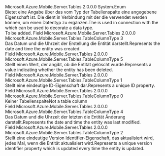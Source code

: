 <Type Name="TableColumnType" FullName="Microsoft.Azure.Mobile.Server.Tables.TableColumnType">
  <TypeSignature Language="C#" Value="public enum TableColumnType" />
  <TypeSignature Language="ILAsm" Value=".class public auto ansi sealed TableColumnType extends System.Enum" />
  <TypeSignature Language="DocId" Value="T:Microsoft.Azure.Mobile.Server.Tables.TableColumnType" />
  <TypeSignature Language="VB.NET" Value="Public Enum TableColumnType" />
  <TypeSignature Language="F#" Value="type TableColumnType = " />
  <AssemblyInfo>
    <AssemblyName>Microsoft.Azure.Mobile.Server.Tables</AssemblyName>
    <AssemblyVersion>2.0.0.0</AssemblyVersion>
  </AssemblyInfo>
  <Base>
    <BaseTypeName>System.Enum</BaseTypeName>
  </Base>
  <Docs>
    <summary>
            Bietet eine Angabe über das vom Typ der Tabellenspalte eine angegebene Eigenschaft ist. <span data-ttu-id="ca66e-102">Die <see cref="T:Microsoft.Azure.Mobile.Server.Tables.TableColumnType" /> dient in Verbindung mit der <see cref="T:Microsoft.Azure.Mobile.Server.Tables.TableControllerConfigAttribute" /> die verwendet werden können, um einen Datentyp zu ergänzen.</span><span class="sxs-lookup"><span data-stu-id="ca66e-102">The <see cref="T:Microsoft.Azure.Mobile.Server.Tables.TableColumnType" /> is used in connection with the <see cref="T:Microsoft.Azure.Mobile.Server.Tables.TableControllerConfigAttribute" /> which can be used to decorate a data type.</span></span>
            </summary>
    <remarks>To be added.</remarks>
  </Docs>
  <Members>
    <Member MemberName="CreatedAt">
      <MemberSignature Language="C#" Value="CreatedAt" />
      <MemberSignature Language="ILAsm" Value=".field public static literal valuetype Microsoft.Azure.Mobile.Server.Tables.TableColumnType CreatedAt = int32(3)" />
      <MemberSignature Language="DocId" Value="F:Microsoft.Azure.Mobile.Server.Tables.TableColumnType.CreatedAt" />
      <MemberSignature Language="VB.NET" Value="CreatedAt" />
      <MemberSignature Language="F#" Value="CreatedAt = 3" Usage="Microsoft.Azure.Mobile.Server.Tables.TableColumnType.CreatedAt" />
      <MemberType>Field</MemberType>
      <AssemblyInfo>
        <AssemblyName>Microsoft.Azure.Mobile.Server.Tables</AssemblyName>
        <AssemblyVersion>2.0.0.0</AssemblyVersion>
      </AssemblyInfo>
      <ReturnValue>
        <ReturnType>Microsoft.Azure.Mobile.Server.Tables.TableColumnType</ReturnType>
      </ReturnValue>
      <MemberValue>3</MemberValue>
      <Docs>
        <summary>
            <span data-ttu-id="ca66e-103">Das Datum und die Uhrzeit der Erstellung die Entität darstellt.</span><span class="sxs-lookup"><span data-stu-id="ca66e-103">Represents the date and time the entity was created.</span></span>
            </summary>
      </Docs>
    </Member>
    <Member MemberName="Deleted">
      <MemberSignature Language="C#" Value="Deleted" />
      <MemberSignature Language="ILAsm" Value=".field public static literal valuetype Microsoft.Azure.Mobile.Server.Tables.TableColumnType Deleted = int32(5)" />
      <MemberSignature Language="DocId" Value="F:Microsoft.Azure.Mobile.Server.Tables.TableColumnType.Deleted" />
      <MemberSignature Language="VB.NET" Value="Deleted" />
      <MemberSignature Language="F#" Value="Deleted = 5" Usage="Microsoft.Azure.Mobile.Server.Tables.TableColumnType.Deleted" />
      <MemberType>Field</MemberType>
      <AssemblyInfo>
        <AssemblyName>Microsoft.Azure.Mobile.Server.Tables</AssemblyName>
        <AssemblyVersion>2.0.0.0</AssemblyVersion>
      </AssemblyInfo>
      <ReturnValue>
        <ReturnType>Microsoft.Azure.Mobile.Server.Tables.TableColumnType</ReturnType>
      </ReturnValue>
      <MemberValue>5</MemberValue>
      <Docs>
        <summary>
            <span data-ttu-id="ca66e-104">Stellt einen Wert, der angibt, ob die Entität gelöscht wurde.</span><span class="sxs-lookup"><span data-stu-id="ca66e-104">Represents a value indicating whether the entity has been deleted.</span></span>
            </summary>
      </Docs>
    </Member>
    <Member MemberName="Id">
      <MemberSignature Language="C#" Value="Id" />
      <MemberSignature Language="ILAsm" Value=".field public static literal valuetype Microsoft.Azure.Mobile.Server.Tables.TableColumnType Id = int32(1)" />
      <MemberSignature Language="DocId" Value="F:Microsoft.Azure.Mobile.Server.Tables.TableColumnType.Id" />
      <MemberSignature Language="VB.NET" Value="Id" />
      <MemberSignature Language="F#" Value="Id = 1" Usage="Microsoft.Azure.Mobile.Server.Tables.TableColumnType.Id" />
      <MemberType>Field</MemberType>
      <AssemblyInfo>
        <AssemblyName>Microsoft.Azure.Mobile.Server.Tables</AssemblyName>
        <AssemblyVersion>2.0.0.0</AssemblyVersion>
      </AssemblyInfo>
      <ReturnValue>
        <ReturnType>Microsoft.Azure.Mobile.Server.Tables.TableColumnType</ReturnType>
      </ReturnValue>
      <MemberValue>1</MemberValue>
      <Docs>
        <summary>
            <span data-ttu-id="ca66e-105">Stellt eine eindeutige ID-Eigenschaft dar.</span><span class="sxs-lookup"><span data-stu-id="ca66e-105">Represents a unique ID property.</span></span>
            </summary>
      </Docs>
    </Member>
    <Member MemberName="None">
      <MemberSignature Language="C#" Value="None" />
      <MemberSignature Language="ILAsm" Value=".field public static literal valuetype Microsoft.Azure.Mobile.Server.Tables.TableColumnType None = int32(0)" />
      <MemberSignature Language="DocId" Value="F:Microsoft.Azure.Mobile.Server.Tables.TableColumnType.None" />
      <MemberSignature Language="VB.NET" Value="None" />
      <MemberSignature Language="F#" Value="None = 0" Usage="Microsoft.Azure.Mobile.Server.Tables.TableColumnType.None" />
      <MemberType>Field</MemberType>
      <AssemblyInfo>
        <AssemblyName>Microsoft.Azure.Mobile.Server.Tables</AssemblyName>
        <AssemblyVersion>2.0.0.0</AssemblyVersion>
      </AssemblyInfo>
      <ReturnValue>
        <ReturnType>Microsoft.Azure.Mobile.Server.Tables.TableColumnType</ReturnType>
      </ReturnValue>
      <MemberValue>0</MemberValue>
      <Docs>
        <summary>
            <span data-ttu-id="ca66e-106">Keiner Tabellenspalte</span><span class="sxs-lookup"><span data-stu-id="ca66e-106">Not a table column</span></span>
            </summary>
      </Docs>
    </Member>
    <Member MemberName="UpdatedAt">
      <MemberSignature Language="C#" Value="UpdatedAt" />
      <MemberSignature Language="ILAsm" Value=".field public static literal valuetype Microsoft.Azure.Mobile.Server.Tables.TableColumnType UpdatedAt = int32(4)" />
      <MemberSignature Language="DocId" Value="F:Microsoft.Azure.Mobile.Server.Tables.TableColumnType.UpdatedAt" />
      <MemberSignature Language="VB.NET" Value="UpdatedAt" />
      <MemberSignature Language="F#" Value="UpdatedAt = 4" Usage="Microsoft.Azure.Mobile.Server.Tables.TableColumnType.UpdatedAt" />
      <MemberType>Field</MemberType>
      <AssemblyInfo>
        <AssemblyName>Microsoft.Azure.Mobile.Server.Tables</AssemblyName>
        <AssemblyVersion>2.0.0.0</AssemblyVersion>
      </AssemblyInfo>
      <ReturnValue>
        <ReturnType>Microsoft.Azure.Mobile.Server.Tables.TableColumnType</ReturnType>
      </ReturnValue>
      <MemberValue>4</MemberValue>
      <Docs>
        <summary>
            <span data-ttu-id="ca66e-107">Das Datum und die Uhrzeit der letzten die Entität Änderung darstellt.</span><span class="sxs-lookup"><span data-stu-id="ca66e-107">Represents the date and time the entity was last modified.</span></span>
            </summary>
      </Docs>
    </Member>
    <Member MemberName="Version">
      <MemberSignature Language="C#" Value="Version" />
      <MemberSignature Language="ILAsm" Value=".field public static literal valuetype Microsoft.Azure.Mobile.Server.Tables.TableColumnType Version = int32(2)" />
      <MemberSignature Language="DocId" Value="F:Microsoft.Azure.Mobile.Server.Tables.TableColumnType.Version" />
      <MemberSignature Language="VB.NET" Value="Version" />
      <MemberSignature Language="F#" Value="Version = 2" Usage="Microsoft.Azure.Mobile.Server.Tables.TableColumnType.Version" />
      <MemberType>Field</MemberType>
      <AssemblyInfo>
        <AssemblyName>Microsoft.Azure.Mobile.Server.Tables</AssemblyName>
        <AssemblyVersion>2.0.0.0</AssemblyVersion>
      </AssemblyInfo>
      <ReturnValue>
        <ReturnType>Microsoft.Azure.Mobile.Server.Tables.TableColumnType</ReturnType>
      </ReturnValue>
      <MemberValue>2</MemberValue>
      <Docs>
        <summary>
            <span data-ttu-id="ca66e-108">Stellt eine eindeutige Version Identifier-Eigenschaft, das aktualisiert wird, jedes Mal, wenn die Entität aktualisiert wird.</span><span class="sxs-lookup"><span data-stu-id="ca66e-108">Represents a unique version identifier property which is updated every time the entity is updated.</span></span>
            </summary>
      </Docs>
    </Member>
  </Members>
</Type>
